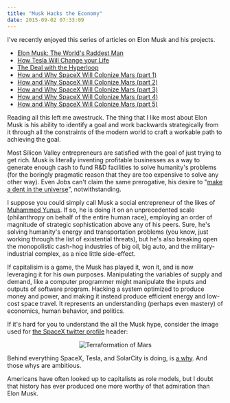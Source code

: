 ```yaml
---
title: "Musk Hacks the Economy"
date: 2015-09-02 07:33:09
---
```


I've recently enjoyed this series of articles on Elon Musk and his projects.

*   [Elon Musk: The World's Raddest Man][1]
*   [How Tesla Will Change your Life][2]
*   [The Deal with the Hyperloop][3]
*   [How and Why SpaceX Will Colonize Mars (part 1)][4]
*   [How and Why SpaceX Will Colonize Mars (part 2)][5]
*   [How and Why SpaceX Will Colonize Mars (part 3)][6]
*   [How and Why SpaceX Will Colonize Mars (part 4)][7]
*   [How and Why SpaceX Will Colonize Mars (part 5)][8]

 [1]: http://waitbutwhy.com/2015/05/elon-musk-the-worlds-raddest-man.html
 [2]: http://waitbutwhy.com/2015/06/how-tesla-will-change-your-life.html
 [3]: http://waitbutwhy.com/2015/06/hyperloop.html
 [4]: http://waitbutwhy.com/2015/08/how-and-why-spacex-will-colonize-mars.html
 [5]: http://waitbutwhy.com/2015/08/how-and-why-spacex-will-colonize-mars.html/2
 [6]: http://waitbutwhy.com/2015/08/how-and-why-spacex-will-colonize-mars.html/3
 [7]: http://waitbutwhy.com/2015/08/how-and-why-spacex-will-colonize-mars.html/4
 [8]: http://waitbutwhy.com/2015/08/how-and-why-spacex-will-colonize-mars.html/5

Reading all this left me awestruck. The thing that I like most about Elon Musk is his ability to identify a goal and work backwards strategically from it through all the constraints of the modern world to craft a workable path to achieving the goal.

Most Silicon Valley entrepreneurs are satisfied with the goal of just trying to get rich. Musk is literally inventing profitable businesses as a way to generate enough cash to fund R&D facilities to solve humanity's problems (for the boringly pragmatic reason that they are too expensive to solve any other way). Even Jobs can't claim the same prerogative, his desire to "[make a dent in the universe][9]", notwithstanding.

 [9]: http://www.cnn.com/2011/10/05/tech/innovation/steve-jobs-quotes/

I suppose you could simply call Musk a social entrepreneur of the likes of [Muhammed Yunus][10]. If so, he is doing it on an unprecedented scale (philanthropy on behalf of the entire human race), employing an order of magnitude of strategic sophistication above any of his peers. Sure, he's solving humanity's energy and transportation problems (you know, just working through the list of existential threats), but he's also breaking open the monopolistic cash-hog industries of big oil, big auto, and the military-industrial complex, as a nice little side-effect.

 [10]: https://en.wikipedia.org/wiki/Muhammad_Yunus

If capitalisim is a game, the Musk has played it, won it, and is now leveraging it for his own purposes. Manipulating the variables of supply and demand, like a computer programmer might manipulate the inputs and outputs of software program. Hacking a system optimized to produce money and power, and making it instead produce efficient energy and low-cost space travel. It represents an understanding (perhaps even mastery) of economics, human behavior, and politics.

If it's hard for you to understand the all the Musk hype, consider the image used for [the SpaceX twitter profile][11] header:

 [11]: https://twitter.com/spacex

<p style="text-align: center;">
  <img alt="Terraformation of Mars" src="http://www.bryanbraun.com/assets/images/spacex.png" />
</p>

Behind everything SpaceX, Tesla, and SolarCity is doing, is [a why][12]. And those whys are ambitious.

 [12]: http://www.ted.com/talks/simon_sinek_how_great_leaders_inspire_action?language=en

Americans have often looked up to capitalists as role models, but I doubt that history has ever produced one more worthy of that admiration than Elon Musk.
